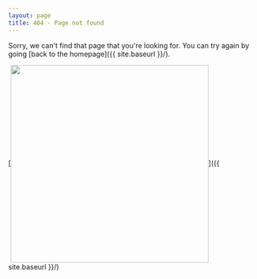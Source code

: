 ```yaml
---
layout: page
title: 404 - Page not found
---
```


Sorry, we can't find that page that you're looking for. You can try again by going [back to the homepage]({{ site.baseurl }}/).

[<img  align="center" src="{{ site.baseurl }}/images/404.gif" style="width: 400px;"/>]({{ site.baseurl }}/)
